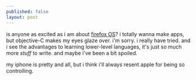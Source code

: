 ```yaml
---
published: false
layout: post
---
```


is anyone as excited as i am about [firefox OS](http://robertnyman.com/2013/07/02/the-launch-of-firefox-os-my-thoughts-and-some-history/)? i totally wanna make apps, but objective-C makes my eyes glaze over. i'm sorry. i really have tried. and i see the advantages to learning lower-level languages, it's just so much more _stuff_ to write. and maybe i've been a bit spoiled.

my iphone is pretty and all, but i think i'll always resent apple for being so controlling.
